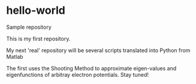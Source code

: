 # hello-world
Sample repository

This is my first repository.

My next 'real' repository will be several scripts translated into Python from Matlab

The first uses the Shooting Method to approximate eigen-values and eigenfunctions of arbitray electron potentials. Stay tuned!
